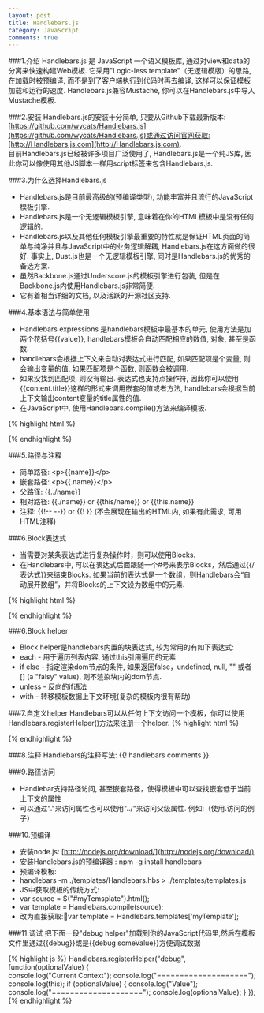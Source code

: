 ```yaml
---
layout: post
title: Handlebars.js
category: JavaScript
comments: true
---
```


###1.介绍
Handlebars.js 是 JavaScript 一个语义模板库, 通过对view和data的分离来快速构建Web模板. 它采用"Logic-less template"（无逻辑模版）的思路, 在加载时被预编译, 而不是到了客户端执行到代码时再去编译,  这样可以保证模板加载和运行的速度. Handlebars.js兼容Mustache, 你可以在Handlebars.js中导入Mustache模板.



###2.安装
Handlebars.js的安装十分简单, 只要从Github下载最新版本:[https://github.com/wycats/Handlebars.js](https://github.com/wycats/Handlebars.js)或通过访问官网获取:[http://Handlebars.js.com](http://Handlebars.js.com).  
目前Handlebars.js已经被许多项目广泛使用了, Handlebars.js是一个纯JS库, 因此你可以像使用其他JS脚本一样用script标签来包含Handlebars.js.

###3.为什么选择Handlebars.js
- Handlebars.js是目前最高级的(预编译类型), 功能丰富并且流行的JavaScript模板引擎.
- Handlebars.js是一个无逻辑模板引擎,  意味着在你的HTML模板中是没有任何逻辑的.
- Handlebars.js以及其他任何模板引擎最重要的特性就是保证HTML页面的简单与纯净并且与JavaScript中的业务逻辑解耦,  Handlebars.js在这方面做的很好. 事实上,  Dust.js也是一个无逻辑模板引擎,  同时是Handlebars.js的优秀的备选方案.
- 虽然Backbone.js通过Underscore.js的模板引擎进行包装,  但是在Backbone.js内使用Handlebars.js非常简便.
- 它有着相当详细的文档,  以及活跃的开源社区支持.

###4.基本语法与简单使用
- Handlebars expressions 是handlebars模板中最基本的单元, 使用方法是加两个花括号\{\{value\}\},  handlebars模板会自动匹配相应的数值, 对象,  甚至是函数.  
- handlebars会根据上下文来自动对表达式进行匹配, 如果匹配项是个变量, 则会输出变量的值, 如果匹配项是个函数, 则函数会被调用.  
- 如果没找到匹配项, 则没有输出. 表达式也支持点操作符, 因此你可以使用\{\{content.title\}\}这样的形式来调用嵌套的值或者方法,  handlebars会根据当前上下文输出content变量的title属性的值.
- 在JavaScript中, 使用Handlebars.compile()方法来编译模板.

{% highlight html %}
<!DOCTYPE html>
<html>
<head lang="en">
    <meta charset="UTF-8">
    <title>Handlebars Demo 2</title>
    <script type="text/javascript" src="js/jquery-1.11.1.js"></script>
    <script type="text/javascript" src="js/handlebars-v2.0.0.js"></script>
    <script type="text/javascript">
    $(document).ready(function(){
        //用jquery获取模板
        var source = $("#tpl").html();
        //预编译模板
        var template = Handlebars.compile(source);
        //模拟json数据
        var context = { name: "Handlebars", content: "This is the Handlebars.js demo 2"};
        //匹配json内容
        var html = template(context);
        //输入模板
        $("body").html(html);
        });
    </script>
</head>
<body>
    <script id="tpl" type="text/x-handlebars-template">
        <div class="demo">
            <h1>{ {name} }</h1>
            <p>{ {content} }</p>
        </div>
    </script>
</body>
</html>
{% endhighlight %}

###5.路径与注释
- 简单路径:  \<p\>\{\{name\}\}\</p\>
- 嵌套路径: \<p\>\{\{.name\}\}\</p\>
- 父路径: \{\{../name\}\}
- 相对路径: \{\{./name\}\} or \{\{this/name\}\} or \{\{this.name\}\}
- 注释:  \{\{!-- --\}\} or \{\{! \}\} (不会展现在输出的HTML内, 如果有此需求, 可用HTML注释<!-- -->)

###6.Block表达式
- 当需要对某条表达式进行复杂操作时，则可以使用Blocks.
- 在Handlebars中, 可以在表达式后面跟随一个#号来表示Blocks，然后通过\{\{/表达式\}\}来结束Blocks.  如果当前的表达式是一个数组，则Handlebars会“自动展开数组”，并将Blocks的上下文设为数组中的元素.

{% highlight html %}
<!DOCTYPE html>
<html>
<head lang="en">
    <meta charset="UTF-8">
    <title>Handlebars Demo 3</title>
    <script type="text/javascript" src="js/jquery-1.11.1.js"></script>
    <script type="text/javascript" src="js/handlebars-v2.0.0.js"></script>
    <script type="text/javascript">
    $(document).ready(function(){
        //用jquery获取模板
        var source = $("#tpl").html();
        //预编译模板
        var template = Handlebars.compile(source);
        //模拟json数据
        var context = {
            tools: [
            {lib: "Backbone"},
            {lib: "JQuery"},
            {lib: "Handlebars"}
            ]
        };
        //匹配json内容
        var html = template(context);
        //输入模板
        $("body").html(html);
        });
    </script>
</head>
<body>
    <script id="tpl" type="text/x-handlebars-template">
        <ul>
            { {#tools} }
            <li>{ {lib} }</li>
            { {/tools} }
        </ul>
    </script>
</body>
</html>

{% endhighlight %}

###6.Block helper
- Block helper是handlebars内置的块表达式, 较为常用的有如下表达式:
- each - 用于遍历列表内容, 通过this引用遍历的元素
- if else - 指定渲染dom节点的条件, 如果返回false，undefined, null, "" 或者 [] (a "falsy" value), 则不渲染块内的dom节点.
- unless - 反向的if语法
- with - 转移模板数据上下文环境(复杂的模板内很有帮助)

###7.自定义helper
Handlebars可以从任何上下文访问一个模板，你可以使用Handlebars.registerHelper()方法来注册一个helper.
{% highlight html %}
<!DOCTYPE html>
<html>
<head lang="en">
    <meta charset="UTF-8">
    <title>Handlebars Demo 4</title>
    <script type="text/javascript" src="js/jquery-1.11.1.js"></script>
    <script type="text/javascript" src="js/underscore.js"></script>
    <script type="text/javascript" src="js/backbone.js"></script>
    <script type="text/javascript" src="js/handlebars-v2.0.0.js"></script>
    <script type="text/javascript">

    $(document).ready(function(){

        Handlebars.registerHelper('agree_button', function() {
            var emotion = Handlebars.escapeExpression(this.emotion),
            name = Handlebars.escapeExpression(this.name);

            return new Handlebars.SafeString(
                "<button>I agree. I " + emotion + " " + name + "</button>"
            );
        });

        //用jquery获取模板
        var source = $("#tpl").html();
        //预编译模板
        var template = Handlebars.compile(source);
        //模拟json数据
        var context = {
            items: [
            {name: "Handlebars", emotion: "love"},
            {name: "Mustache", emotion: "enjoy"},
            {name: "Ember", emotion: "want to learn"}
            ]
        };
        //匹配json内容
        var html = template(context);
        //输入模板
        $("body").html(html);
    });
    </script>
</head>
<body>
    <script type="text/template" id="tpl">
        <ul>
            { {#each items} }
            <li>{ {agree_button} }</li>
            { {/each} }
        </ul>
    </script>
</body>
</html>
{% endhighlight %}

###8.注释
Handlebars的注释写法: \{\{! handlebars comments \}\}.

###9.路径访问
- Handlebar支持路径访问, 甚至嵌套路径，使得模板中可以查找嵌套低于当前上下文的属性
- 可以通过"."来访问属性也可以使用"../"来访问父级属性.  例如:（使用.访问的例子）

###10.预编译
- 安装node.js: [http://nodejs.org/download/](http://nodejs.org/download/)
- 安装Handlebars.js的预编译器 : npm -g install handlebars
- 预编译模板:
- handlebars -m ./templates/Handlebars.hbs > ./templates/templates.js
- JS中获取模板的传统方式:
- var source   = $("#myTemsplate").html();
- var template = Handlebars.compile(source);
- 改为直接获取:var template = Handlebars.templates['myTemplate'];

###11.调试
把下面一段"debug helper"加载到你的JavaScript代码里,然后在模板文件里通过\{\{debug\}\}或是\{\{debug someValue\}\}方便调试数据

{% highlight js %}
Handlebars.registerHelper("debug", function(optionalValue) {  
    console.log("Current Context");
    console.log("====================");
    console.log(this);
    if (optionalValue) {
        console.log("Value");
        console.log("====================");
        console.log(optionalValue);
    }
});
{% endhighlight %}
